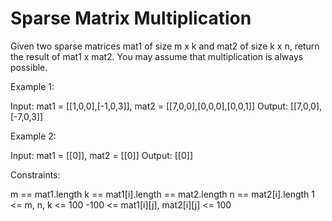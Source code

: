 # Sparse Matrix Multiplication

Given two sparse matrices mat1 of size m x k and mat2 of size k x n, return the result of mat1 x mat2. You may assume that multiplication is always possible.

Example 1:

Input: mat1 = [[1,0,0],[-1,0,3]], mat2 = [[7,0,0],[0,0,0],[0,0,1]]
Output: [[7,0,0],[-7,0,3]]

Example 2:

Input: mat1 = [[0]], mat2 = [[0]]
Output: [[0]]

Constraints:

m == mat1.length
k == mat1[i].length == mat2.length
n == mat2[i].length
1 <= m, n, k <= 100
-100 <= mat1[i][j], mat2[i][j] <= 100
